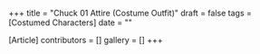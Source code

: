+++
title = "Chuck 01 Attire (Costume Outfit)"
draft = false
tags = [Costumed Characters]
date = ""

[Article]
contributors = []
gallery = []
+++